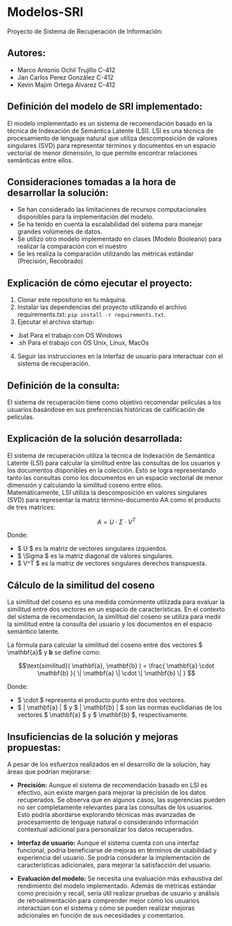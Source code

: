 # Modelos-SRI
Proyecto de Sistema de Recuperación de Información:

## Autores:
- Marco Antonio Ochil Trujillo C-412
- Jan Carlos Perez González C-412
- Kevin Majim Ortega Alvarez C-412

## Definición del modelo de SRI implementado:
El modelo implementado es un sistema de recomendación basado en la técnica de Indexación de Semántica Latente (LSI). LSI es una técnica de procesamiento de lenguaje natural que utiliza descomposición de valores singulares (SVD) para representar términos y documentos en un espacio vectorial de menor dimensión, lo que permite encontrar relaciones semánticas entre ellos.

## Consideraciones tomadas a la hora de desarrollar la solución:
- Se han considerado las limitaciones de recursos computacionales disponibles para la implementación del modelo.
- Se ha tenido en cuenta la escalabilidad del sistema para manejar grandes volúmenes de datos.
- Se utilizó otro modelo implementado en clases (Modelo Booleano) para realizar la comparación con el nuestro
- Se les realiza la comparación utilizando las métricas estándar (Precisión, Recobrado)

## Explicación de cómo ejecutar el proyecto:
1. Clonar este repositorio en tu máquina.
2. Instalar las dependencias del proyecto utilizando el archivo requirements.txt: `pip install -r requirements.txt`.
3. Ejecutar el archivo startup:
- .bat Para el trabajo con OS Windows 
- .sh Para el trabajo con OS Unix, Linux, MacOs
4. Seguir las instrucciones en la interfaz de usuario para interactuar con el sistema de recuperación.

## Definición de la consulta:
El sistema de recuperación tiene como objetivo recomendar películas a los usuarios basándose en sus preferencias históricas de calificación de películas.

## Explicación de la solución desarrollada:
El sistema de recuperación utiliza la técnica de Indexación de Semántica Latente (LSI) para calcular la similitud entre las consultas de los usuarios y los documentos disponibles en la colección. Esto se logra representando tanto las consultas como los documentos en un espacio vectorial de menor dimensión y calculando la similitud coseno entre ellos.\
Matemáticamente, LSI utiliza la descomposición en valores singulares (SVD) para representar la matriz término-documento AA como el producto de tres matrices:

$$ A = U \cdot \Sigma \cdot V^T $$

Donde:
- $ U $ es la matriz de vectores singulares izquierdos.
- $ \Sigma $ es la matriz diagonal de valores singulares.
- $ V^T $ es la matriz de vectores singulares derechos transpuesta.

## Cálculo de la similitud del coseno

La similitud del coseno es una medida comúnmente utilizada para evaluar la similitud entre dos vectores en un espacio de características. En el contexto del sistema de recomendación, la similitud del coseno se utiliza para medir la similitud entre la consulta del usuario y los documentos en el espacio semántico latente.

La fórmula para calcular la similitud del coseno entre dos vectores $ \mathbf{a}$  y  $\mathbf{b}$ se define como:

$$\text{similitud}( \mathbf{a}, \mathbf{b} ) = \frac{ \mathbf{a} \cdot \mathbf{b} }{ \| \mathbf{a} \| \cdot \| \mathbf{b} \| } $$

Donde:
- $ \cdot $ representa el producto punto entre dos vectores.
- $ \| \mathbf{a} \| $ y $ \| \mathbf{b} \| $ son las normas euclidianas de los vectores $ \mathbf{a} $ y $ \mathbf{b} $, respectivamente.

## Insuficiencias de la solución y mejoras propuestas:
A pesar de los esfuerzos realizados en el desarrollo de la solución, hay áreas que podrían mejorarse:

- **Precisión:** Aunque el sistema de recomendación basado en LSI es efectivo, aún existe margen para mejorar la precisión de los datos recuperados. Se observa que en algunos casos, las sugerencias pueden no ser completamente relevantes para las consultas de los usuarios. Esto podría abordarse explorando técnicas más avanzadas de procesamiento de lenguaje natural o considerando información contextual adicional para personalizar los datos recuperados.

- **Interfaz de usuario:** Aunque el sistema cuenta con una interfaz funcional, podría beneficiarse de mejoras en términos de usabilidad y experiencia del usuario. Se podría considerar la implementación de características adicionales, para mejorar la satisfacción del usuario.

- **Evaluación del modelo:** Se necesita una evaluación más exhaustiva del rendimiento del modelo implementado. Además de métricas estándar como precisión y recall, sería útil realizar pruebas de usuario y análisis de retroalimentación para comprender mejor cómo los usuarios interactúan con el sistema y cómo se pueden realizar mejoras adicionales en función de sus necesidades y comentarios.






